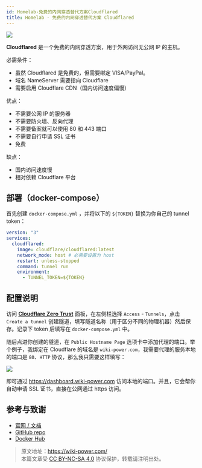 ```yaml
---
id: Homelab-免费的内网穿透替代方案Cloudflared
title: Homelab - 免费的内网穿透替代方案 Cloudflared
---
```


![](https://wiki-media-1253965369.cos.ap-guangzhou.myqcloud.com/img/20230416143051.png)

**Cloudflared** 是一个免费的内网穿透方案，用于外网访问无公网 IP 的主机。

必需条件：

- 虽然 Cloudflared 是免费的，但需要绑定 VISA/PayPal。
- 域名 NameServer 需要指向 Cloudflare
- 需要启用 Cloudflare CDN（国内访问速度偏慢）

优点：

- 不需要公网 IP 的服务器
- 不需要防火墙、反向代理
- 不需要备案就可以使用 80 和 443 端口
- 不需要自行申请 SSL 证书
- 免费

缺点：

- 国内访问速度慢
- 相对依赖 Cloudflare 平台

## 部署（docker-compose）

首先创建 `docker-compose.yml` ，并将以下的 `${TOKEN}` 替换为你自己的 tunnel token：

```yml title="docker-compose.yml"
version: "3"
services:
  cloudflared:
    image: cloudflare/cloudflared:latest
    network_mode: host # 必需要设置为 host
    restart: unless-stopped
    command: tunnel run
    environment:
      - TUNNEL_TOKEN=${TOKEN}
```

## 配置说明

访问 [**Cloudflare Zero Trust**](https://one.dash.cloudflare.com/) 面板，在左侧栏选择 `Access` - `Tunnels`，点击 `Create a tunnel` 创建隧道，填写隧道名称（用于区分不同的物理机器）然后保存。记录下 token 后填写在 `docker-compose.yml` 中。

随后点进你创建的隧道，在 `Public Hostname Page` 选项卡中添加代理的端口。举个例子，我绑定在 Cloudflare 的域名是 `wiki-power.com`，我需要代理的服务本地的端口是 `80`、`HTTP` 协议，那么我只需要这样填写：

![](https://wiki-media-1253965369.cos.ap-guangzhou.myqcloud.com/img/20230416183438.png)

即可通过 <https://dashboard.wiki-power.com> 访问本地的端口。并且，它会帮你自动申请 SSL 证书，直接在公网通过 https 访问。

## 参考与致谢

- [官网 / 文档](https://developers.cloudflare.com/cloudflare-one/connections/connect-apps/)
- [GitHub repo](https://github.com/cloudflare/cloudflared)
- [Docker Hub](https://hub.docker.com/r/cloudflare/cloudflared)

> 原文地址：<https://wiki-power.com/>  
> 本篇文章受 [CC BY-NC-SA 4.0](https://creativecommons.org/licenses/by/4.0/deed.zh) 协议保护，转载请注明出处。
